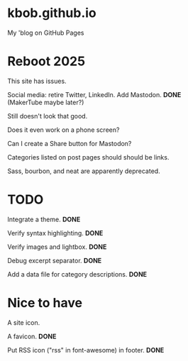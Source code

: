 # kbob.github.io

My 'blog on GitHub Pages


# Reboot 2025
This site has issues.

Social media: retire Twitter, LinkedIn.  Add Mastodon.  **DONE**
<br>
(MakerTube maybe later?)

Still doesn't look that good.

Does it even work on a phone screen?

Can I create a Share button for Mastodon?

Categories listed on post pages should should be links.

Sass, bourbon, and neat are apparently deprecated.

# TODO

Integrate a theme.  **DONE**

Verify syntax highlighting.  **DONE**

Verify images and lightbox.  **DONE**

Debug excerpt separator.  **DONE**

Add a data file for category descriptions.  **DONE**


# Nice to have

A site icon.

A favicon.  **DONE**

Put RSS icon ("rss" in font-awesome) in footer.  **DONE**
